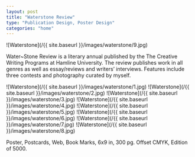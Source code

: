 ```yaml
---
layout: post
title: "Waterstone Review"
type: "Publication Design, Poster Design"
categories: "home"
---
```


![Waterstone](/{{ site.baseurl }}/images/waterstone/9.jpg)

Water~Stone Review is a literary annual published by the The Creative Writing Programs at Hamline University. The review publishes work in all genres as well as essay/reviews and writers’ interviews. Features include three contests and photography curated by myself.

![Waterstone](/{{ site.baseurl }}/images/waterstone/1.jpg)
![Waterstone](/{{ site.baseurl }}/images/waterstone/2.jpg)
![Waterstone](/{{ site.baseurl }}/images/waterstone/3.jpg)
![Waterstone](/{{ site.baseurl }}/images/waterstone/4.jpg)
![Waterstone](/{{ site.baseurl }}/images/waterstone/5.jpg)
![Waterstone](/{{ site.baseurl }}/images/waterstone/6.jpg)
![Waterstone](/{{ site.baseurl }}/images/waterstone/7.jpg)
![Waterstone](/{{ site.baseurl }}/images/waterstone/8.jpg)

Poster, Postcards, Web, Book Marks,
6x9 in,  300 pg. Offset CMYK, Edition of 5000.
